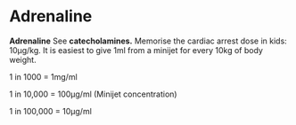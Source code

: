 # Adrenaline

**Adrenaline** See **catecholamines.** Memorise the cardiac arrest dose
in kids: 10μg/kg. It is easiest to give 1ml from a minijet for every
10kg of body weight.

1 in 1000 = 1mg/ml

1 in 10,000 = 100μg/ml (Minijet concentration)

1 in 100,000 = 10μg/ml
